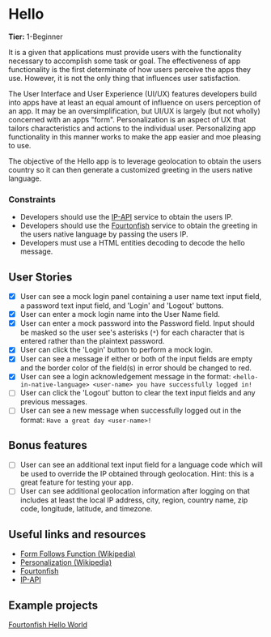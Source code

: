 # Hello

**Tier:** 1-Beginner

It is a given that applications must provide users with the functionality
necessary to accomplish some task or goal. The effectiveness of app functionality
is the first determinate of how users perceive the apps they use. However, it
is not the only thing that influences user satisfaction.

The User Interface and User Experience (UI/UX) features developers build into
apps have at least an equal amount of influence on users perception of an app.
It may be an oversimplification, but UI/UX is largely (but not wholly)
concerned with an apps "form". Personalization is an aspect of UX that tailors
characteristics and actions to
the individual user. Personalizing app functionality in this manner works to
make the app easier and moe pleasing to use.

The objective of the Hello app is to leverage geolocation to obtain the users
country so it can then generate a customized greeting in the users native
language.

### Constraints

-   Developers should use the [IP-API](http://ip-api.com/docs/api:json) service
    to obtain the users IP.
-   Developers should use the
    [Fourtonfish](https://www.fourtonfish.com/hellosalut/hello/) service to
    obtain the greeting in the users native language by passing the users IP.
-   Developers must use a HTML entities decoding to decode the hello message.

## User Stories

-   [x] User can see a mock login panel containing a user name text input field,
        a password text input field, and 'Login' and 'Logout' buttons.
-   [x] User can enter a mock login name into the User Name field.
-   [x] User can enter a mock password into the Password field. Input should
        be masked so the user see's asterisks (`*`) for each character that is entered
        rather than the plaintext password.
-   [x] User can click the 'Login' button to perform a mock login.
-   [x] User can see a message if either or both of the input fields are empty
        and the border color of the field(s) in error should be changed to red.
-   [x] User can see a login acknowledgement message in the format:
        `<hello-in-native-language> <user-name> you have successfully logged in!`
-   [ ] User can click the 'Logout' button to clear the text input fields and
        any previous messages.
-   [ ] User can see a new message when successfully logged out in the format:
        `Have a great day <user-name>!`

## Bonus features

-   [ ] User can see an additional text input field for a language code which
        will be used to override the IP obtained through geolocation. Hint:
        this is a great feature for testing your app.
-   [ ] User can see additional geolocation information after logging on that
        includes at least the local IP address, city, region, country name, zip code,
        longitude, latitude, and timezone.

## Useful links and resources

-   [Form Follows Function (Wikipedia)](https://en.wikipedia.org/wiki/Form_follows_function)
-   [Personalization (Wikipedia)](https://en.wikipedia.org/wiki/Personalization)
-   [Fourtonfish](https://www.fourtonfish.com/hellosalut/hello/)
-   [IP-API](http://ip-api.com/docs/api:json)

## Example projects

[Fourtonfish Hello World](https://fourtonfish.com/hellosalut/helloworld/)

